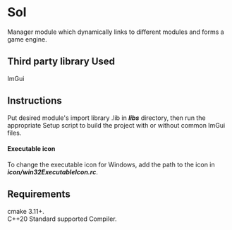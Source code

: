 # Sol
Manager module which dynamically links to different modules and forms a game engine.

## Third party library Used
ImGui

## Instructions
Put desired module's import library .lib in ***libs*** directory, then run the appropriate Setup script to build the project with or without common ImGui files.

#### Executable icon
To change the executable icon for Windows, add the path to the icon in ***icon/win32ExecutableIcon.rc***.

## Requirements
cmake 3.11+.\
C++20 Standard supported Compiler.
